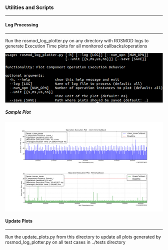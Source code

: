 ### Utilities and Scripts
--------------------------

#### Log Processing
--------------------

Run the rosmod_log_plotter.py on any directory with ROSMOD logs to generate Execution Time plots for all monitored callbacks/operations

![Alt text](./figs/rosmod_log_plotter.png?raw=true "ROSMOD Log Plotter")

##### Sample Plot

![Alt text](./figs/sample_plot.png?raw=true "Sample Plot")

#### Update Plots
-----------------

Run the update_plots.py from this directory to update all plots generated by rosmod_log_plotter.py on all test cases in ../tests directory
